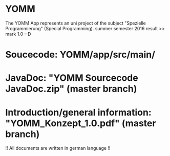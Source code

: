 # YOMM

The YOMM App represents an uni project of the subject "Spezielle Programmierung" (Special Programming). 
summer semester 2016
result >> mark 1.0 :-D 


# Soucecode: YOMM/app/src/main/

# JavaDoc: "YOMM Sourcecode JavaDoc.zip" (master branch)

# Introduction/general information: "YOMM_Konzept_1.0.pdf" (master branch)

!! All documents are written in german language !!
